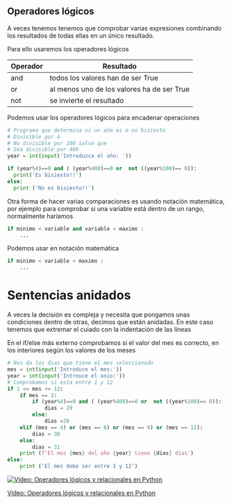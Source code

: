 ## Operadores lógicos

A veces tenemos tenemos que comprobar varias expresiones combinando los resultados de todas ellas en un único resultado.

Para ello usaremos los operadores lógicos

|Operador|Resultado
|---|---|
|and| todos los valores han de ser True
|or| al menos uno de los valores ha de ser True
|not| se invierte el resultado

Podemos usar los operadores lógicos para encadenar operaciones

```python
# Programa que determina si un año es o no bisiesto
# Divisible por 4
# No divisible por 100 salvo que
# Sea divisible por 400
year = int(input('Introduzca el año: '))

if (year%4)==0 and ( (year%400)==0 or  not ((year%100)== 0)):
  print('Es bisiesto!!')
else:
  print ('No es bisiesto!!')

```

Otra forma de hacer varias comparaciones es usando notación matemática, por ejemplo para comprobar si una variable está dentro de un rango, normalmente haríamos 

```python
if minimo < variable and variable < maximo : 
    ...
```
Podemos usar en notación matemática

```python
if minimo < variable < maximo : 
    ...
```


# Sentencias anidados

A veces la decisión es compleja y necesita que pongamos unas condiciones dentro de otras, decimos que están anidadas. En este caso tenemos que extremar el cuiado con la indentación de las líneas

En el if/else más externo comprobamos si el valor del mes es correcto, en los interiores según los valores de los meses

```python
# Nos da los dias que tiene el mes seleccionado
mes = int(input('Introduce el mes:'))
year = int(input('Introuce el anio:'))
# Comprobamos si esta entre 1 y 12
if 1 <= mes <= 12:
    if mes == 2:
        if (year%4)==0 and ( (year%400)==0 or  not ((year%100)== 0)):
            dias = 29
        else:
            dias =28
    elif (mes == 4) or (mes == 6) or (mes == 9) or (mes == 11):
        dias = 30
    else:
        dias = 31
    print (f'El mes {mes} del año {year} tiene {dias} dias')
else:
    print ('El mes debe ser entre 1 y 12')
```

[![Vídeo: Operadores lógicos y relacionales en Python](https://img.youtube.com/vi/CmI-TJ2SWlE/0.jpg)](https://youtu.be/CmI-TJ2SWlE)


[Vídeo: Operadores lógicos y relacionales en Python](https://youtu.be/CmI-TJ2SWlE)

